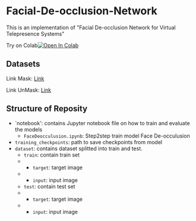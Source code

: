 # Facial-De-occlusion-Network
This is an implementation of "Facial De-occlusion Network for Virtual Telepresence Systems"

Try on Colab[![Open In Colab](https://colab.research.google.com/assets/colab-badge.svg)](https://colab.research.google.com/drive/1OrpR9FAfXnJij0ecQkgE6KGWf7kLt3p3?usp=sharing)

## Datasets

Link Mask: [Link](https://github.com/cabani/MaskedFace-Net.git)

Link UnMask: [Link](https://github.com/NVlabs/ffhq-dataset.git)

## Structure of Reposity
* `notebook': contains Jupyter notebook file on how to train and evaluate the models
    *  `FaceDeocculusion.ipynb`: Step2step train model Face De-occulusion
* `training_checkpoints`: path to save checkpoints from model
* `dataset`: contains dataset splitted into train and test.
   *  `train`: contain train set
     * *  `target`: target image
     * *  `input`: input image
   *  `test`: contain test set
     * * `target`: target image
     * *  `input`: input image
